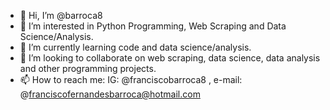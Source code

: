 - 👋 Hi, I’m @barroca8
- 👀 I’m interested in Python Programming, Web Scraping and Data Science/Analysis.
- 🌱 I’m currently learning code and data science/analysis.
- 💞️ I’m looking to collaborate on web scraping, data science, data analysis and other programming projects.
- 📫 How to reach me: IG: @franciscobarroca8 , e-mail: @franciscofernandesbarroca@hotmail.com

<!---
barroca8/barroca8 is a ✨ special ✨ repository because its `README.md` (this file) appears on your GitHub profile.
You can click the Preview link to take a look at your changes.
--->
